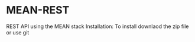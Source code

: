 # MEAN-REST
REST API using the MEAN stack
Installation:
  To install downlaod the zip file or use git

